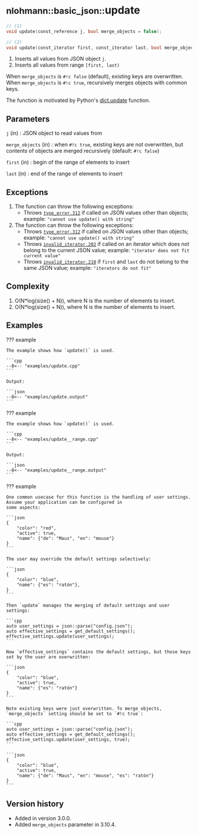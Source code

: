 # <small>nlohmann::basic_json::</small>update

```cpp
// (1)
void update(const_reference j, bool merge_objects = false);

// (2)
void update(const_iterator first, const_iterator last, bool merge_objects = false);
```

1. Inserts all values from JSON object `j`.
2. Inserts all values from range `[first, last)`

When `merge_objects` is `#!c false` (default), existing keys are overwritten. When `merge_objects` is `#!c true`,
recursively merges objects with common keys.

The function is motivated by Python's [dict.update](https://docs.python.org/3.6/library/stdtypes.html#dict.update)
function.

## Parameters

`j` (in)
:   JSON object to read values from

`merge_objects` (in)
:   when `#!c true`, existing keys are not overwritten, but contents of objects are merged recursively (default:
    `#!c false`)

`first` (in)
:   begin of the range of elements to insert

`last` (in)
:   end of the range of elements to insert

## Exceptions

1. The function can throw the following exceptions:
    - Throws [`type_error.312`](../../home/exceptions.md#jsonexceptiontype_error312) if called on JSON values other than
      objects; example: `"cannot use update() with string"`
2. The function can throw the following exceptions:
    - Throws [`type_error.312`](../../home/exceptions.md#jsonexceptiontype_error312) if called on JSON values other than
      objects; example: `"cannot use update() with string"`
    - Throws [`invalid_iterator.202`](../../home/exceptions.md#jsonexceptioninvalid_iterator202) if called on an
      iterator which does not belong to the current JSON value; example: `"iterator does not fit current value"`
    - Throws [`invalid_iterator.210`](../../home/exceptions.md#jsonexceptioninvalid_iterator210) if `first` and `last`
      do not belong to the same JSON value; example: `"iterators do not fit"`

## Complexity

1. O(N*log(size() + N)), where N is the number of elements to insert.
2. O(N*log(size() + N)), where N is the number of elements to insert.

## Examples

??? example

    The example shows how `update()` is used.
    
    ```cpp
    --8<-- "examples/update.cpp"
    ```
    
    Output:
    
    ```json
    --8<-- "examples/update.output"
    ```

??? example

    The example shows how `update()` is used.
    
    ```cpp
    --8<-- "examples/update__range.cpp"
    ```
    
    Output:
    
    ```json
    --8<-- "examples/update__range.output"
    ```

??? example

    One common usecase for this function is the handling of user settings. Assume your application can be configured in
    some aspects:

    ```json
    {
        "color": "red",
        "active": true,
        "name": {"de": "Maus", "en": "mouse"}
    }
    ```

    The user may override the default settings selectively:

    ```json
    {
        "color": "blue",
        "name": {"es": "ratón"},
    }
    ```

    Then `update` manages the merging of default settings and user settings:
 
    ```cpp
    auto user_settings = json::parse("config.json");
    auto effective_settings = get_default_settings();
    effective_settings.update(user_settings);
    ```
    
    Now `effective_settings` contains the default settings, but those keys set by the user are overwritten:

    ```json
    {
        "color": "blue",
        "active": true,
        "name": {"es": "ratón"}
    }
    ```

    Note existing keys were just overwritten. To merge objects, `merge_objects` setting should be set to `#!c true`:
    
    ```cpp
    auto user_settings = json::parse("config.json");
    auto effective_settings = get_default_settings();
    effective_settings.update(user_settings, true);
    ```

    ```json
    {
        "color": "blue",
        "active": true,
        "name": {"de": "Maus", "en": "mouse", "es": "ratón"}
    }
    ```

## Version history

- Added in version 3.0.0.
- Added `merge_objects` parameter in 3.10.4.
